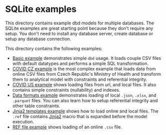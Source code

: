 # SQLite examples
This directory contains example dbd models for multiple databases. 
The SQLite examples are great starting point because they don't require any setup. 
You don't need to install any database server, create database or setup any database connection. 

This directory contains the following examples:

* [Basic example](basic/README.md) demonstrates simple `dbd` usage. It loads couple CSV files with default datatypes and performs a simple SQL transformation.
* [COVID CZ example](covid_cz/README.md) is the most complex example that loads data from online CSV files from Czech Republic's Ministry of Health and transform them to analytical model with constraints and referential integrity.
* [COVID US example](covid_us/README.md) shows loading files from url, and local files. It also contains simple constraints (nullability) and indexes.
* [Data formats example](data_formats/README.md) demonstrates loading of local `.json`, `.xlsx`, and `.parquet` files. You can also learn how to setup referential integrity and other table constraints.  
* [Jinja2 templates example](jinja_template/README.md) shows how to load online and local files. The `.ref` file contains [Jinja2](https://jinja.palletsprojects.com/en/3.0.x/) macro that is expanded before the model execution.
* [REF file example](ref_file/README.md) shows loading of an online `.csv` file.



